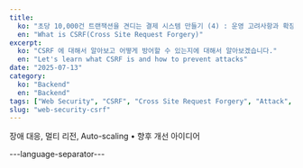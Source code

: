 ```yaml
---
title:
  ko: "초당 10,000건 트랜잭션을 견디는 결제 시스템 만들기 (4) : 운영 고려사항과 확장 전략"
  en: "What is CSRF(Cross Site Request Forgery)"
excerpt:
  ko: "CSRF 에 대해서 알아보고 어떻게 방어할 수 있는지에 대해서 알아보겠습니다."
  en: "Let's learn what CSRF is and how to prevent attacks"
date: "2025-07-13"
category:
  ko: "Backend"
  en: "Backend"
tags: ["Web Security", "CSRF", "Cross Site Request Forgery", "Attack", "Vulnerabilities"]
slug: "web-security-csrf"
---
```


장애 대응, 멀티 리전, Auto-scaling
	•	향후 개선 아이디어
  
---language-separator---